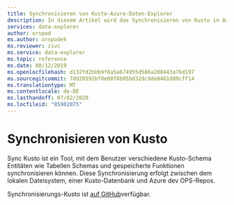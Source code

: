 ```yaml
---
title: Synchronisieren von Kusto-Azure-Daten-Explorer
description: In diesem Artikel wird das Synchronisieren von Kusto in Azure Daten-Explorer beschrieben.
services: data-explorer
author: orspod
ms.author: orspodek
ms.reviewer: zivc
ms.service: data-explorer
ms.topic: reference
ms.date: 08/12/2019
ms.openlocfilehash: d132fd2bbb9f0a5a674955d586a208443a76d197
ms.sourcegitcommit: 7dd20592bf0e08f8b05bd32dc9de8461d89cff14
ms.translationtype: MT
ms.contentlocale: de-DE
ms.lasthandoff: 07/02/2020
ms.locfileid: "85902075"
---
```

# <a name="sync-kusto"></a>Synchronisieren von Kusto

Sync Kusto ist ein Tool, mit dem Benutzer verschiedene Kusto-Schema Entitäten wie Tabellen Schemas und gespeicherte Funktionen synchronisieren können. Diese Synchronisierung erfolgt zwischen dem lokalen Dateisystem, einer Kusto-Datenbank und Azure dev OPS-Repos.

Synchronisierungs-Kusto ist [auf GitHub](https://github.com/microsoft/synckusto)verfügbar.

